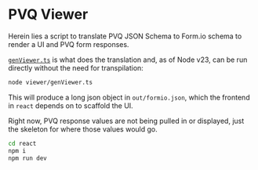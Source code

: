 # PVQ Viewer

Herein lies a script to translate PVQ JSON Schema to Form.io schema to render a UI and PVQ form responses. 

[`genViewer.ts`](./genViewer.ts) is what does the translation and, as of Node v23, can be run directly without the need for transpilation:

```bash
node viewer/genViewer.ts
```

This will produce a long json object in `out/formio.json`, which the frontend in `react` depends on to scaffold the UI. 

Right now, PVQ response values are not being pulled in or displayed, just the skeleton for where those values would go. 

```bash
cd react
npm i
npm run dev
```